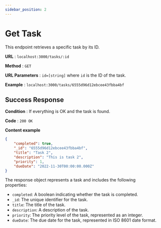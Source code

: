 ```yaml
---
sidebar_position: 2
---
```


# Get Task

This endpoint retrieves a specific task by its ID.

**URL** : `localhost:3000/tasks/:id`

**Method** : `GET`

**URL Parameters** : `id=[string]` where `id` is the ID of the task.

**Example** : `localhost:3000/tasks/6555d96d12ebcee43fbba4bf`

## Success Response

**Condition** : If everything is OK and the task is found.

**Code** : `200 OK`

**Content example**

```json
{
    "completed": true,
    "_id": "6555d96d12ebcee43fbba4bf",
    "title": "Task 2",
    "description": "This is task 2",
    "priority": 1,
    "dueDate": "2022-11-30T00:00:00.000Z"
}
```

The response object represents a task and includes the following properties:

- `completed`: A boolean indicating whether the task is completed.
- `_id`: The unique identifier for the task.
- `title`: The title of the task.
- `description`: A description of the task.
- `priority`: The priority level of the task, represented as an integer.
- `dueDate`: The due date for the task, represented in ISO 8601 date format.